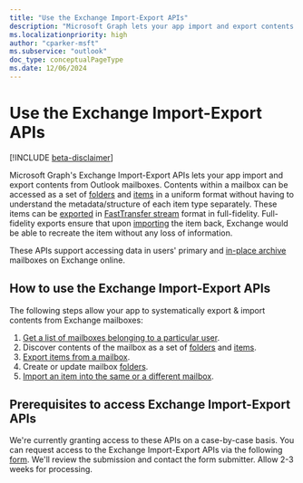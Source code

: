 ```yaml
---
title: "Use the Exchange Import-Export APIs"
description: "Microsoft Graph lets your app import and export contents from Exchange mailboxes."
ms.localizationpriority: high
author: "cparker-msft"
ms.subservice: "outlook"
doc_type: conceptualPageType
ms.date: 12/06/2024
---
```


# Use the Exchange Import-Export APIs

[!INCLUDE [beta-disclaimer](../../includes/beta-disclaimer.md)]

Microsoft Graph's Exchange Import-Export APIs lets your app import and export contents from Outlook mailboxes. Contents within a mailbox can be accessed as a set of [folders](./mailboxfolder.md) and [items](./mailboxitem.md) in a uniform format without having to understand the metadata/structure of each item type separately. These items can be [exported](../api/mailbox-exportitems.md) in [FastTransfer stream](/openspecs/exchange_server_protocols/ms-oxcfxics/a2648823-0a98-43ee-98e8-590e4f7bcbbe) format in full-fidelity. Full-fidelity exports ensure that upon [importing](../api/mailbox-createimportsession.md) the item back, Exchange would be able to recreate the item without any loss of information.

These APIs support accessing data in users' primary and [in-place archive](/exchange/clients-and-mobile-in-exchange-online/archive-client-and-compliance-&-security-feature-details?tabs=Archive-features#archive-mailbox) mailboxes on Exchange online.

## How to use the Exchange Import-Export APIs

The following steps allow your app to systematically export & import contents from Exchange mailboxes:

1. [Get a list of mailboxes belonging to a particular user](../api/usersettings-list-exchange.md).
2. Discover contents of the mailbox as a set of [folders](./mailboxfolder.md) and [items](./mailboxitem.md).
3. [Export items from a mailbox](../api/mailbox-exportitems.md).
4. Create or update mailbox [folders](./mailboxfolder.md).
5. [Import an item into the same or a different mailbox](../api/mailbox-createimportsession.md).

## Prerequisites to access Exchange Import-Export APIs

We're currently granting access to these APIs on a case-by-case basis. You can request access to the Exchange Import-Export APIs via the following [form](https://forms.office.com/r/UxwrLA2GJP). We'll review the submission and contact the form submitter. Allow 2-3 weeks for processing.
